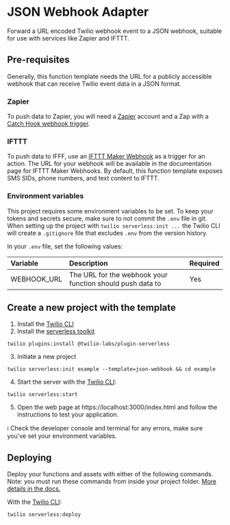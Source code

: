 # JSON Webhook Adapter

Forward a URL encoded Twilio webhook event to a JSON webhook, suitable for use with services like Zapier and IFTTT.

## Pre-requisites

Generally, this function template needs the URL for a publicly accessible webhook that can receive Twilio event data in a JSON format.

### Zapier

To push data to Zapier, you will need a [Zapier](https://zapier.com) account and
a Zap with a [Catch Hook webhook trigger](https://zapier.com/help/create/code-webhooks/trigger-zaps-from-webhooks).

### IFTTT

To push data to IFFF, use an [IFTTT Maker Webhook](https://ifttt.com/maker_webhooks) as a trigger for an action. The URL for your webhook will be available in the documentation page for IFTTT Maker Webhooks. By default, this function template exposes SMS SIDs, phone numbers, and text content to IFTTT.

### Environment variables

This project requires some environment variables to be set. To keep your tokens and secrets secure, make sure to not commit the `.env` file in git. When setting up the project with `twilio serverless:init ...` the Twilio CLI will create a `.gitignore` file that excludes `.env` from the version history.

In your `.env` file, set the following values:

| Variable    | Description                                               | Required |
| :---------- | :-------------------------------------------------------- | :------- |
| WEBHOOK_URL | The URL for the webhook your function should push data to | Yes      |

## Create a new project with the template

1. Install the [Twilio CLI](https://www.twilio.com/docs/twilio-cli/quickstart#install-twilio-cli)
2. Install the [serverless toolkit](https://www.twilio.com/docs/labs/serverless-toolkit/getting-started)

```shell
twilio plugins:install @twilio-labs/plugin-serverless
```

3. Initiate a new project

```
twilio serverless:init example --template=json-webhook && cd example
```

4. Start the server with the [Twilio CLI](https://www.twilio.com/docs/twilio-cli/quickstart):

```
twilio serverless:start
```

5. Open the web page at https://localhost:3000/index.html and follow the
   instructions to test your application.

ℹ️ Check the developer console and terminal for any errors, make sure you've set your environment variables.

## Deploying

Deploy your functions and assets with either of the following commands. Note: you must run these commands from inside your project folder. [More details in the docs.](https://www.twilio.com/docs/labs/serverless-toolkit)

With the [Twilio CLI](https://www.twilio.com/docs/twilio-cli/quickstart):

```
twilio serverless:deploy
```

